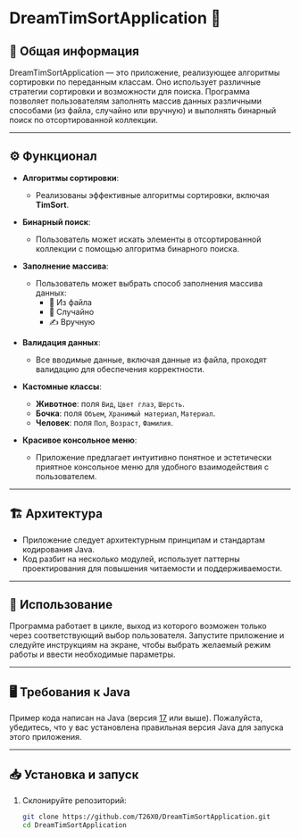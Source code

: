 # DreamTimSortApplication 🌟

## 📖 Общая информация

DreamTimSortApplication — это приложение, реализующее алгоритмы сортировки по переданным классам. Оно использует различные стратегии сортировки и возможности для поиска. Программа позволяет пользователям заполнять массив данных различными способами (из файла, случайно или вручную) и выполнять бинарный поиск по отсортированной коллекции.

---

## ⚙️ Функционал

- **Алгоритмы сортировки**:
    - Реализованы эффективные алгоритмы сортировки, включая **TimSort**.

- **Бинарный поиск**:
    - Пользователь может искать элементы в отсортированной коллекции с помощью алгоритма бинарного поиска.

- **Заполнение массива**:
    - Пользователь может выбрать способ заполнения массива данных:
        - 📁 Из файла
        - 🎲 Случайно
        - ✍️ Вручную

- **Валидация данных**:
    - Все вводимые данные, включая данные из файла, проходят валидацию для обеспечения корректности.

- **Кастомные классы**:
    - **Животное**: поля `Вид`, `Цвет глаз`, `Шерсть`.
    - **Бочка**: поля `Объем`, `Хранимый материал`, `Материал`.
    - **Человек**: поля `Пол`, `Возраст`, `Фамилия`.

- **Красивое консольное меню**:
    - Приложение предлагает интуитивно понятное и эстетически приятное консольное меню для удобного взаимодействия с пользователем.

---

## 🏗️ Архитектура

- Приложение следует архитектурным принципам и стандартам кодирования Java.
- Код разбит на несколько модулей, использует паттерны проектирования для повышения читаемости и поддерживаемости.

---

## 🚀 Использование

Программа работает в цикле, выход из которого возможен только через соответствующий выбор пользователя. Запустите приложение и следуйте инструкциям на экране, чтобы выбрать желаемый режим работы и ввести необходимые параметры.

---

## 🖥️ Требования к Java

Пример кода написан на Java (версия [17](https://www.oracle.com/java/technologies/javase/jdk17-archive-downloads.html) или выше). Пожалуйста, убедитесь, что у вас установлена правильная версия Java для запуска этого приложения.

---

## 📥 Установка и запуск

1. Склонируйте репозиторий:

   ```bash
   git clone https://github.com/T26X0/DreamTimSortApplication.git
   cd DreamTimSortApplication
